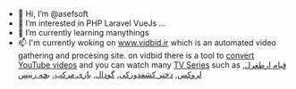 - 👋 Hi, I’m @asefsoft
- 👀 I’m interested in PHP Laravel VueJs ...
- 🌱 I’m currently learning manythings
- 📫 I'm currently woking on www.vidbid.ir which is an automated video gathering and procesing site.
on vidbid there is a tool to [convert YouTube videos](https://www.vidbid.ir/youtube) 
and you can watch many [TV Series](https://www.vidbid.ir/series/%D8%AA%D9%85%D8%A7%D8%B4%D8%A7%DB%8C-%D8%AC%D8%B0%D8%A7%D8%A8-%D8%AA%D8%B1%DB%8C%D9%86-%D8%B3%D8%B1%DB%8C%D8%A7%D9%84-%D9%87%D8%A7)
such as [قیام ارطغرل](https://www.vidbid.ir/series/%D9%82%DB%8C%D8%A7%D9%85-%D8%A7%D8%B1%D8%B7%D8%BA%D8%B1%D9%84), 
[لروکس](https://www.vidbid.ir/series/%D8%B3%D8%B1%DB%8C%D8%A7%D9%84-%D9%84%D8%B1%D9%88%DA%A9%D8%B3-%D9%87%D9%85%D9%87-%D8%AC%D8%A7-%D8%AA%D9%88),
[دختر کشفدوزکی](https://www.vidbid.ir/series/%D8%AF%D8%AE%D8%AA%D8%B1-%DA%A9%D9%81%D8%B4%D8%AF%D9%88%D8%B2%DA%A9%DB%8C),
[گودال](https://www.vidbid.ir/series/%D8%B3%D8%B1%DB%8C%D8%A7%D9%84-%DA%AF%D9%88%D8%AF%D8%A7%D9%84),
[بازی مرکب](https://www.vidbid.ir/series/Squid-Game-%D8%A8%D8%A7%D8%B2%DB%8C-%D9%85%D8%B1%DA%A9%D8%A8),
[بچه رییس](https://www.vidbid.ir/series/%D8%A8%DA%86%D9%87-%D8%B1%DB%8C%DB%8C%D8%B3-boss-baby)

<!---
asefsoft/asefsoft is a ✨ special ✨ repository because its `README.md` (this file) appears on your GitHub profile.
You can click the Preview link to take a look at your changes.
--->
